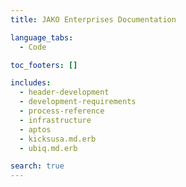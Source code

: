 ```yaml
---
title: JAKO Enterprises Documentation

language_tabs:
  - Code

toc_footers: []

includes:
  - header-development
  - development-requirements
  - process-reference
  - infrastructure
  - aptos
  - kicksusa.md.erb
  - ubiq.md.erb

search: true
---
```

